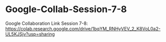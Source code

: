 # Google-Collab-Session-7-8
Google Collaboration Link Session 7-8: https://colab.research.google.com/drive/1bqYM_RNHyVEV_2_K8VoL0a2-UL5KJSjv?usp=sharing
